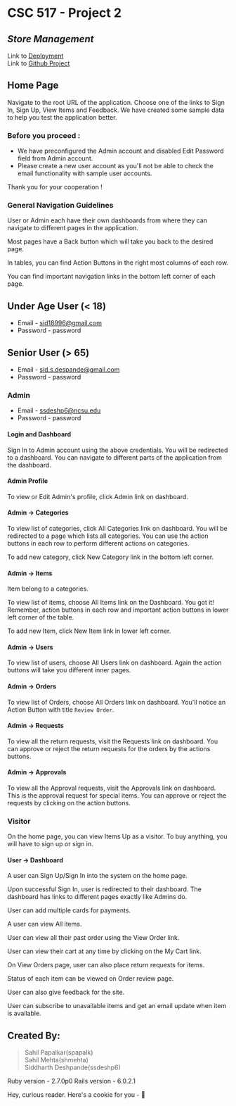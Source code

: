 # CSC 517 - Project 2
## ***Store Management***

Link to [Deployment](http://152.7.99.37:8080)  
Link to [Github Project](https://github.ncsu.edu/shmehta/store-management)

## Home Page

Navigate to the root URL of the application. Choose one of the links to Sign In, Sign Up, View Items and Feedback. We have created some sample data to help you test the application better.


### Before you proceed :

- We have preconfigured the Admin account and disabled Edit Password field from Admin account.
- Please create a new user account as you'll not be able to check the email functionality with sample user accounts. 

Thank you for your cooperation !

### General Navigation Guidelines

User or Admin each have their own dashboards from where they can navigate to different pages in the application.

Most pages have a Back button which will take you back to the desired page.

In tables, you can find Action Buttons in the right most columns of each row.

You can find important navigation links in the bottom left corner of each page.

## Under Age User (< 18)
   - Email - sid18996@gmail.com
   - Password - password
   
## Senior User (> 65)
   - Email - sid.s.despande@gmail.com
   - Password - password
   
### Admin

   - Email - ssdeshp6@ncsu.edu
   - Password - password

#### Login and Dashboard

Sign In to Admin account using the above credentials. You will be redirected to a dashboard. You can navigate to different parts of the application from the dashboard.

#### Admin Profile

To view or Edit  Admin's profile, click Admin link on dashboard.

#### Admin -> Categories

To view list of categories, click All Categories link on dashboard. You will be redirected to a page which lists all categories. You can use the action buttons in each row to perform different actions on categories.

To add new category, click New Category link in the bottom left corner.

#### Admin -> Items 

Item belong to a categories.

To view list of items, choose All Items link on the Dashboard. You got it! Remember, action buttons in each row and important action buttons in lower left corner of the table. 

To add new Item, click New Item link in lower left corner.

#### Admin -> Users

To view list of users, choose All Users link on dashboard. Again the action buttons will take you different inner pages.

#### Admin -> Orders

To view list of Orders, choose All Orders link on dashboard. You'll notice an Action Button with title `Review Order`. 

#### Admin ->  Requests

To view all the return requests, visit the  Requests link on dashboard. You can approve or reject the return requests for the orders by the actions buttons.

#### Admin ->  Approvals

To view all the Approval requests, visit the Approvals link on dashboard. This is the approval request for special items. You can approve or reject the requests by clicking on the action buttons.

### Visitor
 
On the home page, you can view Items Up as a visitor. To buy anything, you will have to sign up or sign in.


#### User -> Dashboard

A user can Sign Up/Sign In into the system on the home page. 

Upon successful Sign In, user is redirected to their dashboard. The dashboard has links to different pages exactly like Admins do.

User can add multiple cards for payments.

A user can view All items.

User can view all their past order using the View Order link.

User can view their cart at any time by clicking on the My Cart link.

On View Orders page, user can also place return requests for items. 

Status of each item can be viewed on Order review page.

User can also give feedback for the site.

User can subscribe to unavailable items and get an email update when item is available.

## Created By:
> Sahil Papalkar(spapalk)  
> Sahil Mehta(shmehta)  
> Siddharth Deshpande(ssdeshp6)  

Ruby version - 2.7.0p0 
Rails version - 6.0.2.1




Hey, curious reader. Here's a cookie for you - 🍪
